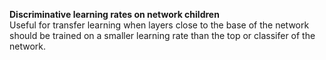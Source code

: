 **Discriminative learning rates on network children**  
Useful for transfer learning when layers close to the base of the network should be trained on a smaller learning rate
than the top or classifer of the network.